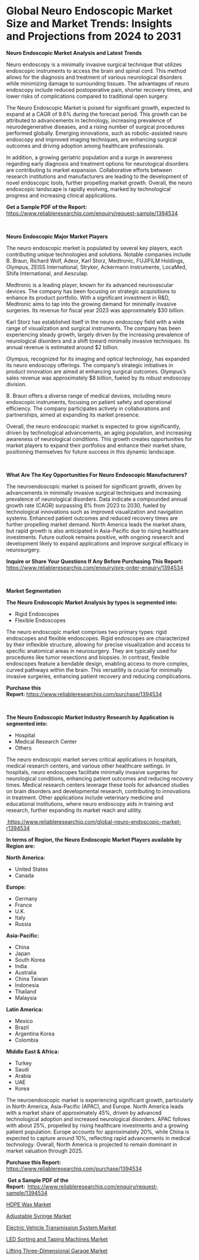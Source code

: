 <p><h1>Global Neuro Endoscopic Market Size and Market Trends: Insights and Projections from 2024 to 2031</h1></p><p><strong>Neuro Endoscopic Market Analysis and Latest Trends</strong></p>
<p><p>Neuro endoscopy is a minimally invasive surgical technique that utilizes endoscopic instruments to access the brain and spinal cord. This method allows for the diagnosis and treatment of various neurological disorders while minimizing damage to surrounding tissues. The advantages of neuro endoscopy include reduced postoperative pain, shorter recovery times, and lower risks of complications compared to traditional open surgery.</p><p>The Neuro Endoscopic Market is poised for significant growth, expected to expand at a CAGR of 9.6% during the forecast period. This growth can be attributed to advancements in technology, increasing prevalence of neurodegenerative diseases, and a rising number of surgical procedures performed globally. Emerging innovations, such as robotic-assisted neuro endoscopy and improved imaging techniques, are enhancing surgical outcomes and driving adoption among healthcare professionals.</p><p>In addition, a growing geriatric population and a surge in awareness regarding early diagnosis and treatment options for neurological disorders are contributing to market expansion. Collaborative efforts between research institutions and manufacturers are leading to the development of novel endoscopic tools, further propelling market growth. Overall, the neuro endoscopic landscape is rapidly evolving, marked by technological progress and increasing clinical applications.</p></p>
<p><strong>Get a Sample PDF of the Report:&nbsp;</strong> <a href="https://www.reliableresearchiq.com/enquiry/request-sample/1394534?utm_campaign=1123&utm_medium=2&utm_source=Github&utm_content=ia&utm_term=05122024&utm_id=neuro-endoscopic">https://www.reliableresearchiq.com/enquiry/request-sample/1394534</a></p>
<p>&nbsp;</p>
<p><strong>Neuro Endoscopic Major Market Players</strong></p>
<p><p>The neuro endoscopic market is populated by several key players, each contributing unique technologies and solutions. Notable companies include B. Braun, Richard Wolf, Adeor, Karl Storz, Medtronic, FUJIFILM Holdings, Olympus, ZEISS International, Stryker, Ackermann Instrumente, LocaMed, Shifa International, and Aesculap.</p><p>Medtronic is a leading player, known for its advanced neurovascular devices. The company has been focusing on strategic acquisitions to enhance its product portfolio. With a significant investment in R&D, Medtronic aims to tap into the growing demand for minimally invasive surgeries. Its revenue for fiscal year 2023 was approximately $30 billion.</p><p>Karl Storz has established itself in the neuro endoscopy field with a wide range of visualization and surgical instruments. The company has been experiencing steady growth, largely driven by the increasing prevalence of neurological disorders and a shift toward minimally invasive techniques. Its annual revenue is estimated around $2 billion.</p><p>Olympus, recognized for its imaging and optical technology, has expanded its neuro endoscopy offerings. The company’s strategic initiatives in product innovation are aimed at enhancing surgical outcomes. Olympus’s sales revenue was approximately $8 billion, fueled by its robust endoscopy division.</p><p>B. Braun offers a diverse range of medical devices, including neuro endoscopic instruments, focusing on patient safety and operational efficiency. The company participates actively in collaborations and partnerships, aimed at expanding its market presence.</p><p>Overall, the neuro endoscopic market is expected to grow significantly, driven by technological advancements, an aging population, and increasing awareness of neurological conditions. This growth creates opportunities for market players to expand their portfolios and enhance their market share, positioning themselves for future success in this dynamic landscape.</p></p>
<p>&nbsp;</p>
<p><strong>What Are The Key Opportunities For Neuro Endoscopic Manufacturers?</strong></p>
<p><p>The neuroendoscopic market is poised for significant growth, driven by advancements in minimally invasive surgical techniques and increasing prevalence of neurological disorders. Data indicate a compounded annual growth rate (CAGR) surpassing 8% from 2023 to 2030, fueled by technological innovations such as improved visualization and navigation systems. Enhanced patient outcomes and reduced recovery times are further propelling market demand. North America leads the market share, but rapid growth is also anticipated in Asia-Pacific due to rising healthcare investments. Future outlook remains positive, with ongoing research and development likely to expand applications and improve surgical efficacy in neurosurgery.</p></p>
<p><strong>Inquire or Share Your Questions If Any Before Purchasing This Report:</strong> <a href="https://www.reliableresearchiq.com/enquiry/pre-order-enquiry/1394534?utm_campaign=1123&utm_medium=2&utm_source=Github&utm_content=ia&utm_term=05122024&utm_id=neuro-endoscopic">https://www.reliableresearchiq.com/enquiry/pre-order-enquiry/1394534</a></p>
<p>&nbsp;</p>
<p><strong>Market Segmentation</strong></p>
<p><strong>The Neuro Endoscopic Market Analysis by types is segmented into:</strong></p>
<p><ul><li>Rigid Endoscopes</li><li>Flexible Endoscopes</li></ul></p>
<p><p>The neuro endoscopic market comprises two primary types: rigid endoscopes and flexible endoscopes. Rigid endoscopes are characterized by their inflexible structure, allowing for precise visualization and access to specific anatomical areas in neurosurgery. They are typically used for procedures like tumor resections and biopsies. In contrast, flexible endoscopes feature a bendable design, enabling access to more complex, curved pathways within the brain. This versatility is crucial for minimally invasive surgeries, enhancing patient recovery and reducing complications.</p></p>
<p><strong>Purchase this Report:&nbsp;</strong><a href="https://www.reliableresearchiq.com/purchase/1394534?utm_campaign=1123&utm_medium=2&utm_source=Github&utm_content=ia&utm_term=05122024&utm_id=neuro-endoscopic">https://www.reliableresearchiq.com/purchase/1394534</a></p>
<p>&nbsp;</p>
<p><strong>The Neuro Endoscopic Market Industry Research by Application is segmented into:</strong></p>
<p><ul><li>Hospital</li><li>Medical Research Center</li><li>Others</li></ul></p>
<p><p>The neuro endoscopic market serves critical applications in hospitals, medical research centers, and various other healthcare settings. In hospitals, neuro endoscopes facilitate minimally invasive surgeries for neurological conditions, enhancing patient outcomes and reducing recovery times. Medical research centers leverage these tools for advanced studies on brain disorders and developmental research, contributing to innovations in treatment. Other applications include veterinary medicine and educational institutions, where neuro endoscopy aids in training and research, further expanding its market reach and utility.</p></p>
<p><a href="https://www.reliableresearchiq.com/global-neuro-endoscopic-market-r1394534?utm_campaign=1123&utm_medium=2&utm_source=Github&utm_content=ia&utm_term=05122024&utm_id=neuro-endoscopic">&nbsp;https://www.reliableresearchiq.com/global-neuro-endoscopic-market-r1394534</a></p>
<p><strong>In terms of Region, the Neuro Endoscopic Market Players available by Region are:</strong></p>
<p>
    <p> <strong> North America: </strong>
        <ul>
            <li>United States</li>
            <li>Canada</li>
        </ul>
        </p> 
    <p> <strong> Europe: </strong>
        <ul>
            <li>Germany</li>
            <li>France</li>
            <li>U.K.</li>
            <li>Italy</li>
            <li>Russia</li>
        </ul>
        </p> 
    <p> <strong> Asia-Pacific: </strong>
        <ul>
            <li>China</li>
            <li>Japan</li>
            <li>South Korea</li>
            <li>India</li>
            <li>Australia</li>
            <li>China Taiwan</li>
            <li>Indonesia</li>
            <li>Thailand</li>
            <li>Malaysia</li>
        </ul>
        </p> 
    <p> <strong> Latin America: </strong>
        <ul>
            <li>Mexico</li>
            <li>Brazil</li>
            <li>Argentina Korea</li>
            <li>Colombia</li>
        </ul>
        </p> 
    <p> <strong> Middle East & Africa: </strong>
        <ul>
            <li>Turkey</li>
            <li>Saudi</li>
            <li>Arabia</li>
            <li>UAE</li>
            <li>Korea</li>
        </ul>
    </p>
    </p>
<p><p>The neuroendoscopic market is experiencing significant growth, particularly in North America, Asia-Pacific (APAC), and Europe. North America leads with a market share of approximately 45%, driven by advanced technological adoption and increased neurological disorders. APAC follows with about 25%, propelled by rising healthcare investments and a growing patient population. Europe accounts for approximately 20%, while China is expected to capture around 10%, reflecting rapid advancements in medical technology. Overall, North America is projected to remain dominant in market valuation through 2025.</p></p>
<p><strong>Purchase this Report: </strong><a href="https://www.reliableresearchiq.com/purchase/1394534?utm_campaign=1123&utm_medium=2&utm_source=Github&utm_content=ia&utm_term=05122024&utm_id=neuro-endoscopic">https://www.reliableresearchiq.com/purchase/1394534</a></p>
<p>&nbsp;<strong>Get a Sample PDF of the Report:&nbsp;&nbsp;</strong><a href="https://www.reliableresearchiq.com/enquiry/request-sample/1394534?utm_campaign=1123&utm_medium=2&utm_source=Github&utm_content=ia&utm_term=05122024&utm_id=neuro-endoscopic">https://www.reliableresearchiq.com/enquiry/request-sample/1394534</a></p>
<p><strong></strong></p>
<p><p><a href="https://www.linkedin.com/pulse/key-insights-hdpe-wax-market-2024-2031-segmentation-growth-ylxee?utm_campaign=1123&utm_medium=2&utm_source=Github&utm_content=ia&utm_term=05122024&utm_id=neuro-endoscopic">HDPE Wax Market</a></p><p><a href="https://www.linkedin.com/pulse/global-adjustable-syringe-market-analysis-2024-2031-average-lgvsc?utm_campaign=1123&utm_medium=2&utm_source=Github&utm_content=ia&utm_term=05122024&utm_id=neuro-endoscopic">Adjustable Syringe Market</a></p><p><a href="https://www.linkedin.com/pulse/size-dynamics-expected-growth-electric-vehicle-transmission-dx69e?utm_campaign=1123&utm_medium=2&utm_source=Github&utm_content=ia&utm_term=05122024&utm_id=neuro-endoscopic">Electric Vehicle Transmission System Market</a></p><p><a href="https://issuu.com/reportprime-2/docs/led-sorting-and-taping-machines-market-size-2030.p?utm_campaign=1123&utm_medium=2&utm_source=Github&utm_content=ia&utm_term=05122024&utm_id=neuro-endoscopic">LED Sorting and Taping Machines Market</a></p><p><a href="https://issuu.com/reportprime-2/docs/lifting-three-dimensional-garage-market-size-2030.?utm_campaign=1123&utm_medium=2&utm_source=Github&utm_content=ia&utm_term=05122024&utm_id=neuro-endoscopic">Lifting Three-Dimensional Garage Market</a></p></p>
